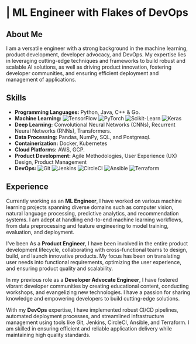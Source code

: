 # <Your Name> | ML Engineer with Flakes of DevOps

## About Me
I am a versatile engineer with a strong background in the machine learning, product development, developer advocacy, and DevOps. My expertise lies in leveraging cutting-edge techniques and frameworks to build robust and scalable AI solutions, as well as driving product innovation, fostering developer communities, and ensuring efficient deployment and management of applications.

## Skills
- **Programming Languages:** Python, Java, C++ & Go.
- **Machine Learning:** <img src="https://img.shields.io/badge/TensorFlow-FF6F00?style=flat&logo=tensorflow&logoColor=white" alt="TensorFlow" /> <img src="https://img.shields.io/badge/PyTorch-EE4C2C?style=flat&logo=pytorch&logoColor=white" alt="PyTorch" /> <img src="https://img.shields.io/badge/ScikitLearn-F7931E?style=flat&logo=scikit-learn&logoColor=white" alt="Scikit-Learn" /> <img src="https://img.shields.io/badge/Keras-D00000?style=flat&logo=keras&logoColor=white" alt="Keras" />
- **Deep Learning:** Convolutional Neural Networks (CNNs), Recurrent Neural Networks (RNNs), Transformers.
- **Data Processing:** Pandas, NumPy, SQL, and Postgresql.
- **Containerization:** Docker, Kubernetes
- **Cloud Platforms:** AWS, GCP.
- **Product Development:** Agile Methodologies, User Experience (UX) Design, Product Management
- **DevOps:** <img src="https://img.shields.io/badge/Git-F05032?style=flat&logo=git&logoColor=white" alt="Git" /> <img src="https://img.shields.io/badge/Jenkins-D24939?style=flat&logo=jenkins&logoColor=white" alt="Jenkins" /> <img src="https://img.shields.io/badge/CircleCI-343534?style=flat&logo=circleci&logoColor=white" alt="CircleCI" /> <img src="https://img.shields.io/badge/Ansible-EE0000?style=flat&logo=ansible&logoColor=white" alt="Ansible" /> <img src="https://img.shields.io/badge/Terraform-7B42BC?style=flat&logo=terraform&logoColor=white" alt="Terraform" />

## Experience
Currently working as an **ML Engineer**, I have worked on various machine learning projects spanning diverse domains such as computer vision, natural language processing, predictive analytics, and recommendation systems. I am adept at handling end-to-end machine learning workflows, from data preprocessing and feature engineering to model training, evaluation, and deployment.

I've been As a **Product Engineer**, I have been involved in the entire product development lifecycle, collaborating with cross-functional teams to design, build, and launch innovative products. My focus has been on translating user needs into functional requirements, optimizing the user experience, and ensuring product quality and scalability.

In my previous role as a **Developer Advocate Engineer**, I have fostered vibrant developer communities by creating educational content, conducting workshops, and evangelizing new technologies. I have a passion for sharing knowledge and empowering developers to build cutting-edge solutions.

With my **DevOps** expertise, I have implemented robust CI/CD pipelines, automated deployment processes, and streamlined infrastructure management using tools like Git, Jenkins, CircleCI, Ansible, and Terraform. I am skilled in ensuring efficient and reliable application delivery while maintaining high quality standards.
